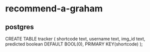 # recommend-a-graham

## postgres

CREATE TABLE tracker (
	shortcode text,
	username text,
	img_id text,
	predicted boolean DEFAULT BOOL(0),
	PRIMARY KEY(shortcode)
);


